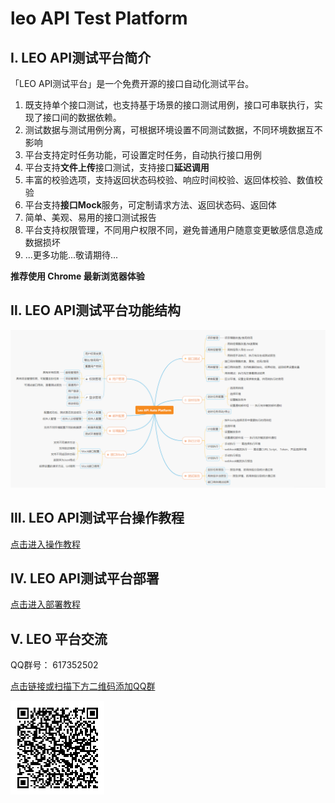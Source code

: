 # leo API Test Platform

## Ⅰ. LEO API测试平台简介

「LEO API测试平台」是一个免费开源的接口自动化测试平台。

1. 既支持单个接口测试，也支持基于场景的接口测试用例，接口可串联执行，实现了接口间的数据依赖。
2. 测试数据与测试用例分离，可根据环境设置不同测试数据，不同环境数据互不影响
3. 平台支持定时任务功能，可设置定时任务，自动执行接口用例
4. 平台支持**文件上传**接口测试，支持接口**延迟调用**
5. 丰富的校验选项，支持返回状态码校验、响应时间校验、返回体校验、数值校验
6. 平台支持**接口Mock**服务，可定制请求方法、返回状态码、返回体   
7. 简单、美观、易用的接口测试报告
8. 平台支持权限管理，不同用户权限不同，避免普通用户随意变更敏感信息造成数据损坏
9. ...更多功能...敬请期待...

**推荐使用 Chrome 最新浏览器体验**

## Ⅱ. LEO API测试平台功能结构

![平台结构图](tutorial/images/readme/introduction.png "平台结构图.png")

## Ⅲ. LEO API测试平台操作教程

[点击进入操作教程](tutorial/tutorial.md)

## IV. LEO API测试平台部署

[点击进入部署教程](tutorial/deploy.md)

## V. LEO 平台交流

QQ群号： 617352502

[点击链接或扫描下方二维码添加QQ群](https://qm.qq.com/cgi-bin/qm/qr?k=SB0KIsQN7F4gGKl5UTdiedOztjtOlLqo&jump_from=webapi)

![加群二维码](tutorial/images/qq_group.png)

